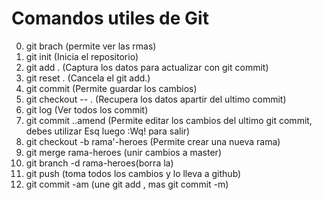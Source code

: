 # Comandos utiles de Git

0. git brach (permite ver las rmas)
1. git init (Inicia el repositorio)
2. git add . (Captura los datos para actualizar con git commit)
3. git reset . (Cancela el git add.)
4. git commit (Permite guardar los cambios)
5. git checkout -- . (Recupera los datos apartir del ultimo commit)
6. git log (Ver todos los commit)
7. git commit ..amend (Permite editar los cambios del ultimo git commit, debes utilizar Esq luego :Wq! para salir)
8. git checkout -b rama'-heroes (Permite crear una nueva rama)
9. git merge rama-heroes (unir cambios a master)
10. git branch -d rama-heroes(borra la)
11. git push (toma todos los cambios y lo lleva a github)
12. git commit -am (une git add , mas git commit -m)
